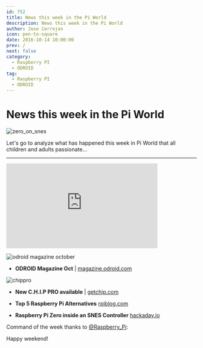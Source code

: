 ```yaml
---
id: 752
title: News this week in the Pi World
description: News this week in the Pi World
author: Jose Cerrejon
icon: pen-to-square
date: 2016-10-14 10:00:00
prev: /
next: false
category:
  - Raspberry PI
  - ODROID
tag:
  - Raspberry PI
  - ODROID
---
```


# News this week in the Pi World

![zero_on_snes](/images/2016/10/zero_on_snes.png)

Let's go to analyze what has happened this week in Pi World that all children and adults passionate...

- - -
<iframe width="400" height="225" src="https://www.youtube.com/embed/DNMEaF2ASMo?rel=0" frameborder="0" allowfullscreen></iframe>

![odroid magazine october](/images/2016/10/odroid_oct.png)

* **ODROID Magazine Oct** | [magazine.odroid.com](http://magazine.odroid.com/201610)

![chippro](/images/2016/10/chippro.png)

* **New C.H.I.P PRO available** | [getchip.com](https://getchip.com/pages/chippro)

* **Top 5 Raspberry Pi Alternatives** [rpiblog.com](http://www.rpiblog.com/2016/10/top-5-raspberry-pi-alternatives.html)

* **Raspberry Pi Zero inside an SNES Controller** [hackaday.io](https://hackaday.io/project/16288-raspberry-pi-zero-inside-an-snes-controller)


Command of the week thanks to [@Raspberry_Pi](https://twitter.com/Raspberry_Pi/):




Happy weekend!